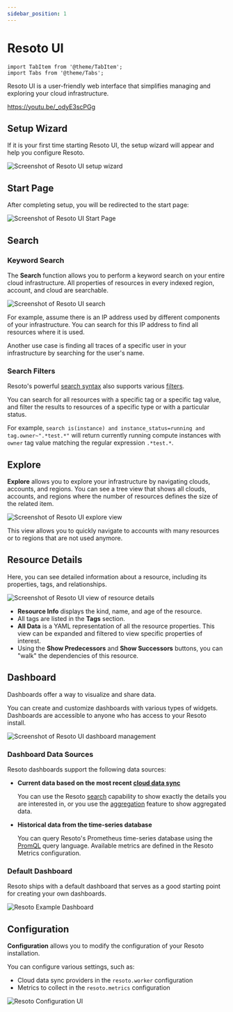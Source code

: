 ```yaml
---
sidebar_position: 1
---
```


# Resoto UI

```mdx-code-block
import TabItem from '@theme/TabItem';
import Tabs from '@theme/Tabs';
```

Resoto UI is a user-friendly web interface that simplifies managing and exploring your cloud infrastructure.

https://youtu.be/_odyE3scPGg

## Setup Wizard

If it is your first time starting Resoto UI, the setup wizard will appear and help you configure Resoto.

![Screenshot of Resoto UI setup wizard](./img/setup-wizard.png)

## Start Page

After completing setup, you will be redirected to the start page:

![Screenshot of Resoto UI Start Page](./img/start-page.png)

## Search

### Keyword Search

The **Search** function allows you to perform a keyword search on your entire cloud infrastructure. All properties of resources in every indexed region, account, and cloud are searchable.

![Screenshot of Resoto UI search](./img/search.png)

For example, assume there is an IP address used by different components of your infrastructure. You can search for this IP address to find all resources where it is used.

Another use case is finding all traces of a specific user in your infrastructure by searching for the user's name.

### Search Filters

Resoto's powerful [search syntax](../../../reference/search/index.md) also supports various [filters](../../../reference/search/filters.md).

You can search for all resources with a specific tag or a specific tag value, and filter the results to resources of a specific type or with a particular status.

For example, `search is(instance) and instance_status=running and tag.owner~".*test.*"` will return currently running compute instances with `owner` tag value matching the regular expression `.*test.*`.

## Explore

**Explore** allows you to explore your infrastructure by navigating clouds, accounts, and regions. You can see a tree view that shows all clouds, accounts, and regions where the number of resources defines the size of the related item.

![Screenshot of Resoto UI explore view](./img/explore.png)

This view allows you to quickly navigate to accounts with many resources or to regions that are not used anymore.

## Resource Details

Here, you can see detailed information about a resource, including its properties, tags, and relationships.

![Screenshot of Resoto UI view of resource details](./img/resource-details.png)

- **Resource Info** displays the kind, name, and age of the resource.
- All tags are listed in the **Tags** section.
- **All Data** is a YAML representation of all the resource properties. This view can be expanded and filtered to view specific properties of interest.
- Using the **Show Predecessors** and **Show Successors** buttons, you can "walk" the dependencies of this resource.

## Dashboard

Dashboards offer a way to visualize and share data.

You can create and customize dashboards with various types of widgets. Dashboards are accessible to anyone who has access to your Resoto install.

![Screenshot of Resoto UI dashboard management](./img/dashboard-manage.png)

### Dashboard Data Sources

Resoto dashboards support the following data sources:

- **Current data based on the most recent [cloud data sync](../../../concepts/cloud-data-sync/index.md)**

  You can use the Resoto [search](../../../reference/search/index.md) capability to show exactly the details you are interested in, or you use the [aggregation](../../../reference/search/aggregation.md) feature to show aggregated data.

- **Historical data from the time-series database**

  You can query Resoto's Prometheus time-series database using the [PromQL](https://prometheus.io/docs/prometheus/latest/querying/basics) query language. Available metrics are defined in the Resoto Metrics configuration.

### Default Dashboard

Resoto ships with a default dashboard that serves as a good starting point for creating your own dashboards.

![Resoto Example Dashboard](./img/dashboard-example.png)

## Configuration

**Configuration** allows you to modify the configuration of your Resoto installation.

You can configure various settings, such as:

- Cloud data sync providers in the `resoto.worker` configuration
- Metrics to collect in the `resoto.metrics` configuration

![Resoto Configuration UI](./img/configuration.png)
